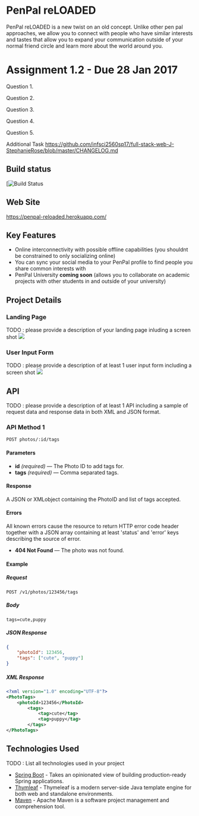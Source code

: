 # PenPal reLOADED

PenPal reLOADED is a new twist on an old concept. Unlike other pen pal approaches, we allow you to connect with people who have similar interests and tastes that allow you to expand your communication outside of your normal friend circle and learn more about the world around you. 

# Assignment 1.2 - Due 28 Jan 2017
Question 1.

Question 2.

Question 3.

Question 4.

Question 5. 

Additional Task
https://github.com/infsci2560sp17/full-stack-web-J-StephanieRose/blob/master/CHANGELOG.md

## Build status

[![Build Status](https://travis-ci.org/infsci2560sp17/full-stack-web-J-StephanieRose.svg?branch=master)


## Web Site

https://penpal-reloaded.herokuapp.com/

## Key Features

* Online interconnectivity with possible offline capabilities (you shouldnt be constrained to only socializing online)
* You can sync your social media to your PenPal profile to find people you share common interests with
* PenPal University **coming soon** (allows you to collaborate on academic projects with other students in and outside of your university)

## Project Details

### Landing Page

TODO : please provide a description of your landing page inluding a screen shot ![](https://.../image.JPG)

### User Input Form

TODO : please provide a description of at least 1 user input form including a screen shot ![](https://.../image.jpg)

## API

TODO : please provide a description of at least 1 API including a sample of request data and response data in both XML and JSON format.

### API Method 1

    POST photos/:id/tags

#### Parameters

- **id** _(required)_ — The Photo ID to add tags for.
- **tags** _(required)_ — Comma separated tags.

#### Response

A JSON or XMLobject containing the PhotoID and list of tags accepted.

#### Errors

All known errors cause the resource to return HTTP error code header together with a JSON array containing at least 'status' and 'error' keys describing the source of error.

- **404 Not Found** — The photo was not found.

#### Example

##### Request

    POST /v1/photos/123456/tags

##### Body

    tags=cute,puppy


##### JSON Response

```json
{
    "photoId": 123456,
    "tags": ["cute", "puppy"]
}
```

##### XML Response

```xml
<?xml version="1.0" encoding="UTF-8"?>
<PhotoTags>
    <photoId>123456</PhotoId>
        <tags>
            <tag>cute</tag>
            <tag>puppy</tag>
        </tags>
</PhotoTags>
```

## Technologies Used

TODO : List all technologies used in your project

- [Spring Boot](https://projects.spring.io/spring-boot/) - Takes an opinionated view of building production-ready Spring applications.
- [Thymleaf](http://www.thymeleaf.org/) - Thymeleaf is a modern server-side Java template engine for both web and standalone environments.
- [Maven](https://maven.apache.org/) - Apache Maven is a software project management and comprehension tool.
